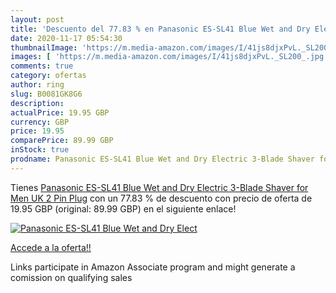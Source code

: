 ```yaml
---
layout: post
title: 'Descuento del 77.83 % en Panasonic ES-SL41 Blue Wet and Dry Elect'
date: 2020-11-17 05:54:30
thumbnailImage: 'https://m.media-amazon.com/images/I/41js8djxPvL._SL200_.jpg'
images: [ 'https://m.media-amazon.com/images/I/41js8djxPvL._SL200_.jpg' ]
comments: true
category: ofertas
author: ring
slug: B0081GK8G6
description:
actualPrice: 19.95 GBP
currency: GBP
price: 19.95
comparePrice: 89.99 GBP
inStock: true
prodname: Panasonic ES-SL41 Blue Wet and Dry Electric 3-Blade Shaver for Men  UK 2 Pin Plug
---
```


Tienes [Panasonic ES-SL41 Blue Wet and Dry Electric 3-Blade Shaver for Men  UK 2 Pin Plug](https://www.amazon.co.uk/dp/B0081GK8G6/?tag=tolees0a-21) con un 77.83 % de descuento con precio de oferta de 19.95 GBP (original: 89.99 GBP) en el siguiente enlace!

[![Panasonic ES-SL41 Blue Wet and Dry Elect](https://m.media-amazon.com/images/I/41js8djxPvL._SL200_.jpg)](https://www.amazon.co.uk/dp/B0081GK8G6/?tag=tolees0a-21)

[Accede a la oferta!!](https://www.amazon.co.uk/dp/B0081GK8G6/?tag=tolees0a-21)

Links participate in Amazon Associate program and might generate a comission on qualifying sales


